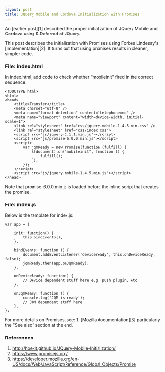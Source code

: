 ```yaml
---
layout: post
title: JQuery Mobile and Cordova Initialization with Promises
---
```


An [earlier post][1] described the proper initialization of JQuery Mobile and
Cordova using $.Deferred of JQuery.

This post describes the initialization with Promises using Forbes Lindesay's
[implementation][2]. It turns out that using promises results in cleaner,
simpler code.

### File: index.html

In index.html, add code to check whether “mobileinit” fired in the correct
sequence:

    <!DOCTYPE html>
    <html>
    <head>
        <title>Transfer</title>
        <meta charset="utf-8" />
        <meta name="format-detection" content="telephone=no" />    
        <meta name="viewport" content="width=device-width, initial-scale=1">
        <link rel="stylesheet" href="css/jquery.mobile-1.4.5.min.css" />
        <link rel="stylesheet" href="css/index.css">
        <script src="js/jquery-2.1.1.min.js"></script>
        <script src="js/promise-6.0.0.min.js"></script>
        <script>
            var jqmReady = new Promise(function (fulfill) {
                $(document).on("mobileinit", function () {
                    fulfill();
                });
            });
        </script>
        <script src="js/jquery.mobile-1.4.5.min.js"></script>
    </head>

Note that promise-6.0.0.min.js is loaded before the inline script that creates
the promise. 

### File: index.js

Below is the template for index.js:

    var app = {

        init: function() {
            this.bindEvents();
        },

        bindEvents: function () {
            document.addEventListener('deviceready', this.onDeviceReady, false);
            jqmReady.then(app.onJqmReady);
        },

        onDeviceReady: function() {
            // Device dependent stuff here e.g. push plugin, etc
        },

        onJqmReady: function () {
            console.log('JQM is ready');
            // JQM dependent stuff here 
        },
    };

For more details on Promises, see:
    1. [Mozilla documentation][3] particularly the "See also" section at the
    end.

### References

1. http://hoekit.github.io/JQuery-Mobile-Initialization/
2. https://www.promisejs.org/
3. https://developer.mozilla.org/en-US/docs/Web/JavaScript/Reference/Global_Objects/Promise

